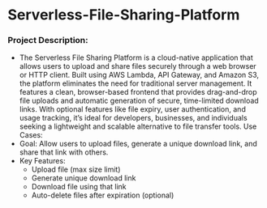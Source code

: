 # Serverless-File-Sharing-Platform
### Project Description:
* The Serverless File Sharing Platform is a cloud-native application that allows users to upload and share files securely through a web browser or HTTP client. Built using AWS Lambda, API Gateway, and Amazon S3, the platform eliminates the need for traditional server management. It features a clean, browser-based frontend that provides drag-and-drop file uploads and automatic generation of secure, time-limited download links. With optional features like file expiry, user authentication, and usage tracking, it’s ideal for developers, businesses, and individuals seeking a lightweight and scalable alternative to file transfer tools.
Use Cases:
 * Goal: Allow users to upload files, generate a unique download link, and share that link with others.
* Key Features:
  * Upload file (max size limit)
  * Generate unique download link
  * Download file using that link
  * Auto-delete files after expiration (optional)
